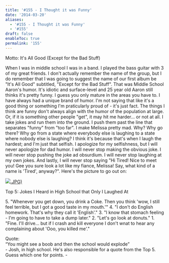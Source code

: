 ```yaml
---
title: '#155 - I Thought it was Funny'
date: '2014-03-20'
aliases:
  - '#155 - I Thought it was Funny'
  - '#155'
draft: false
enableToc: true
permalink: '155'
---
```


Motto: It's All Good (Except for the Bad Stuff)

  
When I was in middle school I was in a band. I played the bass guitar with 3 of my great friends. I don't actually remember the name of the group, but I do remember that I was going to suggest the name of our first album be "It's All Good" subtitled, "Except for the Bad Stuff". That was Middle School Aaron's humor. It's idiotic and surface-level and 25 year old Aaron still thinks it's pretty funny. I guess you only mature in the areas you have to. I have always had a unique brand of humor. I'm not saying that like it's a good thing or something I'm praticularly proud of - it's just fact. The things I think are funny don't always align with the humor of the population at large. Or, if it is something other people "get", it may hit me harder... or not at all. I take jokes and run them into the ground. I push them past the line that separates "funny" from "too far". I make Melissa pretty mad. Why? Why go there? Why go from a state where everybody else is laughing to a state where nobody else is laughing? I think it's because that's when I laugh the hardest; and I'm just that selfish. I apologize for my selfishness, but I will never apologize for dad humor. I will never stop making the obvious joke. I will never stop pushing the joke ad obsurdium. I will never stop laughing at my own jokes. And lastly, I will never stop saying "Hi Tired! Nice to meet you! Gee you sure look a lot like my fiance, Melissa! Say, what kind of a name is 'Tired', anyway?". Here's the picture to go out on:  

[![](assets/155-1.jpg).JPG)](http://3.bp.blogspot.com/-cn345vXkRKk/UyuehAVaBiI/AAAAAAABKmw/Iy4rJk0DlUc/s1600/Reuniondiggity1127+%2848%29.JPG)
  
  
Top 5: Jokes I Heard in High School that Only I Laughed At 

5\. "Whenever you get down, you drink a Coke. Then you think 'wow, I still feel terrible, but I got a good taste in my mouth.'" 4\. "I don't do English homework. That's why they call it 'English'." 3\. "I know that stomach feeling - I'm going to have to take a dump later." 2\. "Let's go look at donuts." 1\. "Fine. I'll drive... but if I crash and kill everyone I don't wnat to hear any complaining about 'Ooo, you killed me'."  
  
Quote:   
“You might see a boob and then the school would explode”  
\- Josh, in high school. He's also responsible for a quote from the Top 5\. Guess which one for points. -
